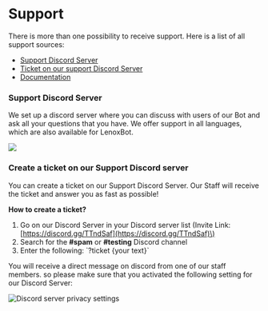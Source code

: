 # Support

There is more than one possibility to receive support. Here is a list of all support sources:

* [Support Discord Server](support.md#support-discord-server)
* [Ticket on our support Discord Server](support.md#create-a-ticket-on-our-support-discord-server)
* [Documentation](support.md#read-through-our-documentation)

### Support Discord Server

We set up a discord server where you can discuss with users of our Bot and ask all your questions that you have. We offer support in all languages, which are also available for LenoxBot.

[![](https://discordapp.com/api/guilds/541798716995141642/embed.png?style=banner3)](https://discord.gg/TTndSaf)

### Create a ticket on our Support Discord server

You can create a ticket on our Support Discord Server. Our Staff will receive the ticket and answer you as fast as possible! 

**How to create a ticket?**

1. Go on our Discord Server in your Discord server list \(Invite Link: [https://discord.gg/TTndSaf](https://discord.gg/TTndSaf)\)
2. Search for the **\#spam** or **\#testing** Discord channel
3. Enter the following: \`?ticket {your text}\`

You will receive a direct message on discord from one of our staff members. so please make sure that you activated the following setting for our Discord Server:

![Discord server privacy settings]()
